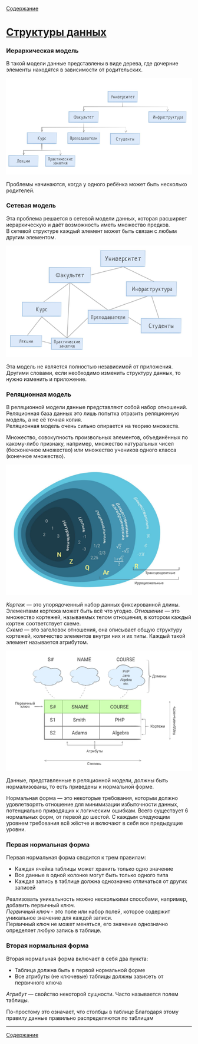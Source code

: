 [Содержание](README.md)

# [Структуры данных](https://ru.hexlet.io/courses/rdb-basics/lessons/relations/theory_unit)

### Иерархическая модель

В такой модели данные представлены в виде дерева, где дочерние элементы находятся в зависимости от родительских.

![img.png](src/img_1.png)

Проблемы начинаются, когда у одного ребёнка может быть несколько родителей.

### Сетевая модель

Эта проблема решается в сетевой модели данных, которая расширяет иерархическую и даёт возможность иметь множество предков.<br>
В сетевой структуре каждый элемент может быть связан с любым другим элементом.

![img_2.png](src/img_3.png)

Эта модель не является полностью независимой от приложения.
Другими словами, если необходимо изменить структуру данных, то нужно изменить и приложение.

### Реляционная модель

В реляционной модели данные представляют собой набор отношений. <br>
Реляционная база данных это лишь попытка отразить реляционную модель, а не её точная копия. <br>
Реляционная модель очень сильно опирается на теорию множеств. <br>

Множество, совокупность произвольных элементов, объединённых по какому-либо признаку,
например, множество натуральных чисел (бесконечное множество) или множество учеников
одного класса (конечное множество).

![img.png](src/img_2.png)

*Кортеж* — это упорядоченный набор данных фиксированной длины. Элементами кортежа может быть всё что угодно.
*Отношение* — это множество кортежей, называемых телом отношения, в котором каждый кортеж соответствует схеме. <br>
*Схема* — это заголовок отношения, она описывает общую структуру кортежей, количество элементов внутри
них и их типы. Каждый такой элемент называется атрибутом. <br>

![img_4.png](src/img_4.png)

Данные, представленные в реляционной модели, должны быть нормализованы, то есть приведены к нормальной форме.

Нормальная форма — это некоторые требования, которым должно удовлетворять отношение для минимизации
избыточности данных, потенциально приводящих к логическим ошибкам. Всего существует 6 нормальных форм, от первой до шестой.
С каждым следующим уровнем требования всё жёстче и включают в себя все предыдущие уровни.


### Первая нормальная форма

Первая нормальная форма сводится к трем правилам:

- Каждая ячейка таблицы может хранить только одно значение
- Все данные в одной колонке могут быть только одного типа
- Каждая запись в таблице должна однозначно отличаться от других записей

Реализовать уникальность можно несколькими способами, например, добавить первичный ключ. <br>
*Первичный ключ* - это поле или набор полей, которое содержит уникальное значение для каждой записи. <br> 
Первичный ключ не может меняться, его значение однозначно определяет любую запись в таблице. <br>

### Вторая нормальная форма
Вторая нормальная форма включает в себя два пункта:

- Таблица должна быть в первой нормальной форме
- Все атрибуты (не ключевые) таблицы должны зависеть от первичного ключа

*Атрибут* — свойство некоторой сущности. Часто называется полем таблицы.

По-простому это означает, что столбцы в таблице
Благодаря этому правилу данные правильно распределяются по таблицам

---
[Содержание](README.md)

